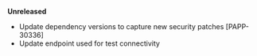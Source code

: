 **Unreleased**
* Update dependency versions to capture new security patches [PAPP-30336]
* Update endpoint used for test connectivity
